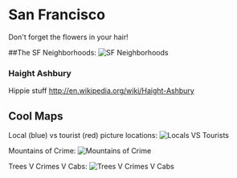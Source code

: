 # San Francisco

Don't forget the flowers in your hair!

##The SF Neighborhoods:
![SF Neighborhoods][sfneighborhoods]

### Haight Ashbury
Hippie stuff
http://en.wikipedia.org/wiki/Haight-Ashbury

## Cool Maps
Local (blue) vs tourist (red) picture locations: 
![Locals VS Tourists][localsvstourists]

Mountains of Crime:
![Mountains of Crime][mountainsofcrime]

Trees V Crimes V Cabs:
![Trees V Crimes V Cabs][treesvcrimesvcabs]

[sfneighborhoods]: http://0.tqn.com/d/sanfrancisco/1/0/S/G/-/-/sfneighborhoodsgrid500.jpg "Which is your favorite?"
[localsvstourists]: http://qph.is.quoracdn.net/main-qimg-401e5ed6b380c6819b70abeb460cd3ae "Local pictures (blue) vs Tourist pictures (red)."
[mountainsofcrime]: http://qph.is.quoracdn.net/main-qimg-266017c54b5a9988ffda591fdc3a9d2f "Higher means higher."
[treesvcrimesvcabs]: http://qph.is.quoracdn.net/main-qimg-9bf8fed067453887716237a2e1d65258 "See any patterns?"